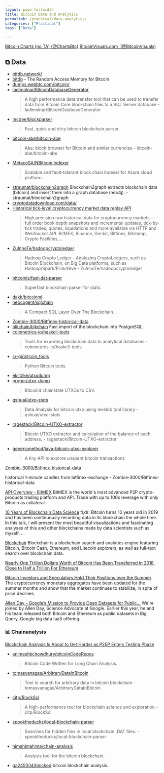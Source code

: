 ```yaml
---
layout: page-fullwidth
title: Bitcoin Data and Analytics
permalink: /practical/data-analytics/
categories: ["Practical"]
tags: ["Data"]

---
```


[Bitcoin Charts (no TA) (@ChartsBtc)](https://twitter.com/ChartsBtc/media)
[BitcoinVisuals.com ️ (@BitcoinVisuals)](https://twitter.com/BitcoinVisuals)

## ⧉ Data
* [bitdb.network/](https://bitdb.network/)
* [bitdb](https://bitdb.network/) - The Random Access Memory for Bitcoin
* [dumps.webbtc.com/bitcoin/](http://dumps.webbtc.com/bitcoin/)
* [ladimolnar/BitcoinDatabaseGenerator](https://github.com/ladimolnar/BitcoinDatabaseGenerator)
  > A high performance data transfer tool that can be used to transfer data from Bitcoin Core blockchain files to a SQL Server database - ladimolnar/BitcoinDatabaseGenerator
* [mcdee/blockparser](https://github.com/mcdee/blockparser)
  > Fast, quick and dirty bitcoin blockchain parser. 
* [bitcoin-abe/bitcoin-abe](https://github.com/bitcoin-abe/bitcoin-abe)
  > Abe: block browser for Bitcoin and similar currencies - bitcoin-abe/bitcoin-abe
* [MetacoSA/NBitcoin.Indexer](https://github.com/MetacoSA/NBitcoin.Indexer)
  > Scalable and fault-tolerant block chain indexer for Azure cloud platform.
* [straumat/blockchain2graph](https://github.com/straumat/blockchain2graph)
Blockchain2graph extracts blockchain data (bitcoin) and insert them into a graph database (neo4j). - straumat/blockchain2graph
* [cryptodatadownload.com/data/](https://www.cryptodatadownload.com/data/)
* [Historical tick-level cryptocurrency market data replay API](https://tardis.dev/)
  > High precision raw historical data for cryptocurrency markets — full order book depth snapshots and incremental updates, tick-by-tick trades, quotes, liquidations and more available via HTTP and WebSocket API. BitMEX, Binance, Deribit, Bitfinex, Bitstamp, Crypto Facilities,...
* [ZuInnoTe/hadoopcryptoledger](https://github.com/ZuInnoTe/hadoopcryptoledger)
  > Hadoop Crypto Ledger - Analyzing CryptoLedgers, such as Bitcoin Blockchain, on Big Data platforms, such as Hadoop/Spark/Flink/Hive - ZuInnoTe/hadoopcryptoledger
* [bitcoinjs/fast-dat-parser](https://github.com/bitcoinjs/fast-dat-parser)
  > Superfast blockchain parser for stats.
* [dakk/bitcoinml](https://github.com/dakk/bitcoinml)
* [neocogent/sqlchain](https://github.com/neocogent/sqlchain)
  > A Compact SQL Layer Over The Blockchain. . 
* [Zombie-3000/Bitfinex-historical-data](https://github.com/Zombie-3000/Bitfinex-historical-data)
* [blkchain/blkchain](https://github.com/blkchain/blkchain)
Fast import of the blockchain into PostgreSQL. 
* [coinmetrics-io/haskell-tools](https://github.com/coinmetrics-io/haskell-tools)
  > Tools for exporting blockchain data to analytical databases - coinmetrics-io/haskell-tools
* [sr-gi/bitcoin_tools](https://github.com/sr-gi/bitcoin_tools)
  > Python Bitcoin tools. 
* [eklitzke/utxodump](https://github.com/eklitzke/utxodump)
* [proger/utxo-dump](https://github.com/proger/utxo-dump)
  > Bitcoind chainstate UTXOs to CSV. 
* [qshuai/utxo-stats](https://github.com/qshuai/utxo-stats)
  > Data Analysis for bitcoin utxo using leveldb tool library - qshuai/utxo-stats
* [ragestack/Bitcoin-UTXO-extractor](https://github.com/ragestack/Bitcoin-UTXO-extractor)
  > Bitcoin UTXO extractor and calculation of the balance of each address. - ragestack/Bitcoin-UTXO-extractor
* [genericmethod/java-bitcoin-utxo-explorer](https://github.com/genericmethod/java-bitcoin-utxo-explorer)
  > A tiny API to explore unspent bitcoin transactions 



[Zombie-3000/Bitfinex-historical-data](https://github.com/Zombie-3000/Bitfinex-historical-data)

historical 1-minute candles from bitfinex-exchange - Zombie-3000/Bitfinex-historical-data

[API Overview - BitMEX](https://www.bitmex.com/app/apiOverview)
BitMEX is the world's most advanced P2P crypto-products trading platform and API. Trade with up to 100x leverage with only Bitcoin as collateral.

[10 Years of Blockchain Data Science](https://panelpicker.sxsw.com/vote/91245)
tl;dr; Bitcoin turns 10 years old in 2019 and has been continuously recording data in its blockchain the whole time. In this talk, I will present the most beautiful visualizations and fascinating analyses of this and other blockchains made by data scientists such as myself. ...

[Blockchair](https://blockchair.com/)
Blockchair is a blockchain search and analytics engine featuring Bitcoin, Bitcoin Cash, Ethereum, and Litecoin explorers, as well as full-text search over blockchain data.

[Nearly One Trillion Dollars Worth of Bitcoin Has Been Transferred in 2018, Close to Half a Trillion For Ethereum](https://www.trustnodes.com/2018/08/16/nearly-one-trillion-dollars-worth-bitcoin-transferred-2018-close-half-trillion-ethereum)

[Bitcoin Investors and Speculators Hold Their Positions over the Summer](https://blog.chainalysis.com/reports/money-supply-q3)
The cryptocurrency monetary aggregates have been updated for the summer months and show that the market continues to stabilize, in spite of price declines.

[Allen Day - Google’s Mission to Provide Open Datasets for Public...](https://epicenter.tv/episode/254)
We're joined by Allen Day, Science Advocate at Google. Earlier this year, he and his team released both Bitcoin and Ethereum as public datasets in Big Query, Google big data IaaS offering.



### 📊 Chainanalysis

[Blockchain Analysis Is About to Get Harder as P2EP Enters Testing Phase](https://bitcoinmagazine.com/articles/blockchain-analysis-about-get-harder-p2ep-enters-testing-phase)

* [animeshbchowdhury/bitcoinCodeRepos](https://github.com/animeshbchowdhury/bitcoinCodeRepos)
  > Bitcoin Code Written for Long Chain Analysis. 
* [tomasvanagas/ArbitraryDataInBitcoin](https://github.com/tomasvanagas/ArbitraryDataInBitcoin)
  > Tool to search for arbitrary data in bitcoin blockchain - tomasvanagas/ArbitraryDataInBitcoin
* [citp/BlockSci](https://github.com/citp/BlockSci)
  > A high-performance tool for blockchain science and exploration - citp/BlockSci
* [spooktheducks/local-blockchain-parser](https://github.com/spooktheducks/local-blockchain-parser)
  > Searches for hidden files in local blockchain .DAT files. - spooktheducks/local-blockchain-parser
* [himahimahima/chain-analysis](https://github.com/himahimahima/chain-analysis)
  > Analysis tool for the bitcoin blockchain. 
* [ga245004/blocked](https://github.com/ga245004/blocked)
bitcoin blockchain analysis. 
